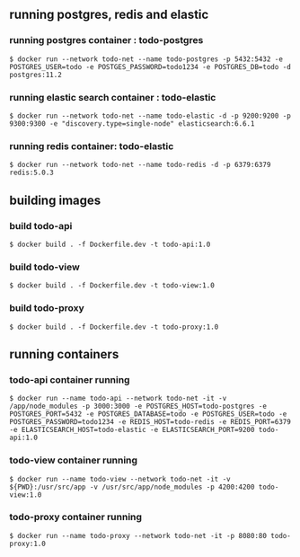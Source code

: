 ## running postgres, redis and elastic

### running postgres container : todo-postgres

`$ docker run --network todo-net --name todo-postgres -p 5432:5432 -e POSTGRES_USER=todo -e POSTGES_PASSWORD=todo1234 -e POSTGRES_DB=todo -d postgres:11.2`

### running elastic search container : todo-elastic

`$ docker run --network todo-net --name todo-elastic -d -p 9200:9200 -p 9300:9300 -e "discovery.type=single-node" elasticsearch:6.6.1`

### running redis container: todo-elastic

`$ docker run --network todo-net --name todo-redis -d -p 6379:6379 redis:5.0.3`

## building images

### build todo-api

`$ docker build . -f Dockerfile.dev -t todo-api:1.0`

### build todo-view

`$ docker build . -f Dockerfile.dev -t todo-view:1.0`

### build todo-proxy

`$ docker build . -f Dockerfile.dev -t todo-proxy:1.0`

## running containers

### todo-api container running

```
$ docker run --name todo-api --network todo-net -it -v /app/node_modules -p 3000:3000 -e POSTGRES_HOST=todo-postgres -e POSTGRES_PORT=5432 -e POSTGRES_DATABASE=todo -e POSTGRES_USER=todo -e POSTGRES_PASSWORD=todo1234 -e REDIS_HOST=todo-redis -e REDIS_PORT=6379 -e ELASTICSEARCH_HOST=todo-elastic -e ELASTICSEARCH_PORT=9200 todo-api:1.0
```

### todo-view container running

```
$ docker run --name todo-view --network todo-net -it -v ${PWD}:/usr/src/app -v /usr/src/app/node_modules -p 4200:4200 todo-view:1.0
```

### todo-proxy container running

```
$ docker run --name todo-proxy --network todo-net -it -p 8080:80 todo-proxy:1.0

```
